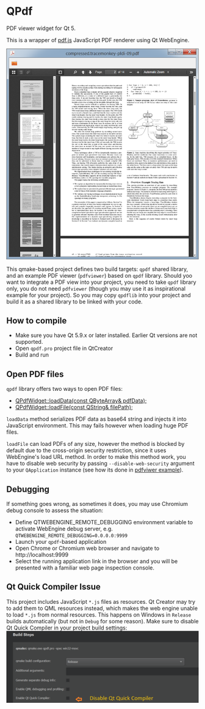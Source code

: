 # QPdf
PDF viewer widget for Qt 5.

This is a wrapper of [pdf.js](https://mozilla.github.io/pdf.js) JavaScript PDF renderer using Qt WebEngine.

![Screenshot](https://raw.githubusercontent.com/Archie3d/qpdf/master/screenshot.png)

This qmake-based project defines two build targets: `qpdf` shared library, and an example PDF viewer (`pdfviewer`) based on `qpdf` library.
Should yoo want to integrate a PDF view into your project, you need to take `qpdf` library only, you do not need `pdfviewer` (though you may use it as inspirational example for your project). So you may copy `qpdflib` into your project and build it as a shared library to be linked with your code.

How to compile
--------------
* Make sure you have Qt 5.9.x or later installed. Earlier Qt versions are not supported.
* Open `qpdf.pro` project file in QtCreator
* Build and run

Open PDF files
--------------
`qpdf` library offers two ways to open PDF files:
* [QPdfWidget::loadData(const QByteArray& pdfData);](https://github.com/Archie3d/qpdf/blob/bc1be22d25f6f3fc8310cc87f6afcfee6e480d8d/qpdflib/qpdfwidget.h#L52)
* [QPdfWidget::loadFile(const QString& filePath);](https://github.com/Archie3d/qpdf/blob/bc1be22d25f6f3fc8310cc87f6afcfee6e480d8d/qpdflib/qpdfwidget.h#L46)

`loadData` method serializes PDF data as base64 string and injects it into JavaScript environment. This may fails however when loading huge PDF files.

`loadFile` can load PDFs of any size, however the method is blocked by default due to the cross-origin security restriction, since it uses WebEngine's load URL method. In order to make this method work, you have to disable web security by passing `--disable-web-security` argument to your `QApplication` instance (see how its done in [pdfviwer example](https://github.com/Archie3d/qpdf/blob/bc1be22d25f6f3fc8310cc87f6afcfee6e480d8d/pdfviewer/main.cpp#L31)).

Debugging
---------
If something goes wrong, as sometimes it does, you may use Chromium debug console to assess the situation:
* Define QTWEBENGINE_REMOTE_DEBUGGING environment variable to activate WebEngine debug server, e.g.
  `QTWEBENGINE_REMOTE_DEBUGGING=0.0.0.0:9999`
* Launch your `qpdf`-based application
* Open Chrome or Chromium web browser and navigate to http://localhost:9999
* Select the running application link in the browser and you will be presented with a familiar web page inspection console.

Qt Quick Compiler Issue
-----------------------
This project includes JavaScript `*.js` files as resources. Qt Creator may try to add them to QML resources instead, which makes
the web engine unable to load `*.js` from normal resources. This happens on Windows in `Release` builds automatically (but not in `Debug`
for some reason). Make sure to disable Qt Quick Compiler in your project build settings:
![Disable Qt Quick](https://raw.githubusercontent.com/Archie3d/qpdf/master/disable_qml.png)